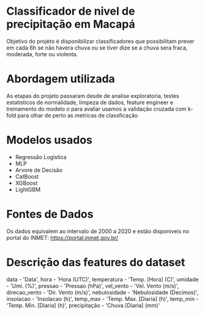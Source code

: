 # Classificador de nivel de precipitação em Macapá
Objetivo do projeto é disponibilizar classificadores que possibilitam prever em cada 6h se não havera chuva ou se tiver dize se a chuva sera fraca, moderada, forte ou violenta.

# Abordagem utilizada 
As etapas do projeto passaram desde de analise exploratoria, testes estatisticos de normalidade, limpeza de dados, feature engineer e treinamento do modelo o para avaliar usamos a validação cruzada com k-fold para olhar de perto as metricas de classficação

# Modelos usados
- Regressão Logistica
- MLP
- Arvore de Decisão
- CatBoost
- XGBoost
- LightGBM

# Fontes de Dados
Os dados equivalem ao intervalo de 2000 a 2020 e estão disponiveis no portal do INMET: https://portal.inmet.gov.br/

# Descrição das features do dataset
data - 'Data',
hora - 'Hora (UTC)',
temperatura - 'Temp. [Hora] (C)', 
umidade - 'Umi. (%)',
pressao - 'Pressao (hPa)',
vel_vento - 'Vel. Vento (m/s)', 
direcao_vento - 'Dir. Vento (m/s)', 
nebulosidade - 'Nebulosidade (Decimos)',
insolacao - 'Insolacao (h)',
temp_max - 'Temp. Max. [Diaria] (h)',
temp_min -'Temp. Min. [Diaria] (h)',
precipitação - 'Chuva [Diaria] (mm)'
